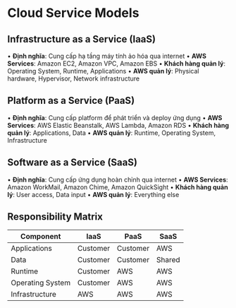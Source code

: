 # Cloud Service Models

## Infrastructure as a Service (IaaS)
• **Định nghĩa**: Cung cấp hạ tầng máy tính ảo hóa qua internet
• **AWS Services**: Amazon EC2, Amazon VPC, Amazon EBS
• **Khách hàng quản lý**: Operating System, Runtime, Applications
• **AWS quản lý**: Physical hardware, Hypervisor, Network infrastructure

## Platform as a Service (PaaS)  
• **Định nghĩa**: Cung cấp platform để phát triển và deploy ứng dụng
• **AWS Services**: AWS Elastic Beanstalk, AWS Lambda, Amazon RDS
• **Khách hàng quản lý**: Applications, Data
• **AWS quản lý**: Runtime, Operating System, Infrastructure

## Software as a Service (SaaS)
• **Định nghĩa**: Cung cấp ứng dụng hoàn chỉnh qua internet
• **AWS Services**: Amazon WorkMail, Amazon Chime, Amazon QuickSight
• **Khách hàng quản lý**: User access, Data input
• **AWS quản lý**: Everything else

## Responsibility Matrix
| Component | IaaS | PaaS | SaaS |
|-----------|------|------|------|
| Applications | Customer | Customer | AWS |
| Data | Customer | Customer | Shared |
| Runtime | Customer | AWS | AWS |
| Operating System | Customer | AWS | AWS |
| Infrastructure | AWS | AWS | AWS |
